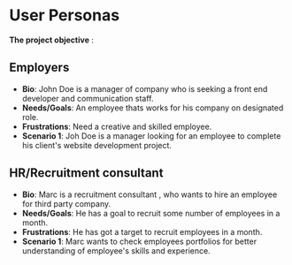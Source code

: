 # User Personas

**The project objective** :

## Employers

- **Bio**: John Doe is a manager of company who is seeking a front end developer
  and communication staff.
- **Needs/Goals**: An employee thats works for his company on designated role.
- **Frustrations**: Need a creative and skilled employee.
- **Scenario 1**: Joh Doe is a manager looking for an employee to complete his
  client's website development project.

## HR/Recruitment consultant

- **Bio**: Marc is a recruitment consultant , who wants to hire an employee for
  third party company.
- **Needs/Goals**: He has a goal to recruit some number of employees in a month.
- **Frustrations**: He has got a target to recruit employees in a month.
- **Scenario 1**: Marc wants to check employees portfolios for better
  understanding of employee's skills and experience.
